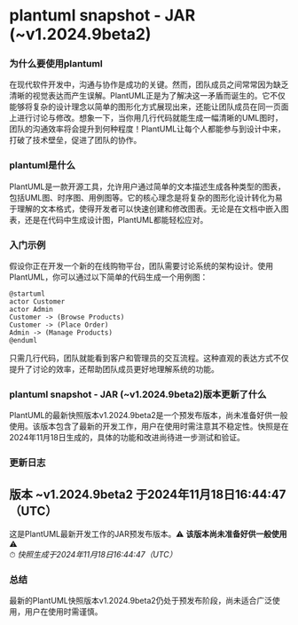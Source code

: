 # plantuml snapshot - JAR (~v1.2024.9beta2)
### 为什么要使用plantuml

在现代软件开发中，沟通与协作是成功的关键。然而，团队成员之间常常因为缺乏清晰的视觉表达而产生误解。PlantUML正是为了解决这一矛盾而诞生的。它不仅能够将复杂的设计理念以简单的图形化方式展现出来，还能让团队成员在同一页面上进行讨论与修改。想象一下，当你用几行代码就能生成一幅清晰的UML图时，团队的沟通效率将会提升到何种程度！PlantUML让每个人都能参与到设计中来，打破了技术壁垒，促进了团队的协作。

### plantuml是什么

PlantUML是一款开源工具，允许用户通过简单的文本描述生成各种类型的图表，包括UML图、时序图、用例图等。它的核心理念是将复杂的图形化设计转化为易于理解的文本格式，使得开发者可以快速创建和修改图表。无论是在文档中嵌入图表，还是在代码中生成设计图，PlantUML都能轻松应对。

### 入门示例

假设你正在开发一个新的在线购物平台，团队需要讨论系统的架构设计。使用PlantUML，你可以通过以下简单的代码生成一个用例图：

```
@startuml
actor Customer
actor Admin
Customer -> (Browse Products)
Customer -> (Place Order)
Admin -> (Manage Products)
@enduml
```

只需几行代码，团队就能看到客户和管理员的交互流程。这种直观的表达方式不仅提升了讨论的效率，还帮助团队成员更好地理解系统的功能。

### plantuml snapshot - JAR (~v1.2024.9beta2)版本更新了什么

PlantUML的最新快照版本v1.2024.9beta2是一个预发布版本，尚未准备好供一般使用。该版本包含了最新的开发工作，用户在使用时需注意其不稳定性。快照是在2024年11月18日生成的，具体的功能和改进尚待进一步测试和验证。

### 更新日志

## 版本 ~v1.2024.9beta2 于2024年11月18日16:44:47（UTC）

这是PlantUML最新开发工作的JAR预发布版本。⚠️ **该版本尚未准备好供一般使用** ⚠️  
⏱ *快照生成于2024年11月18日16:44:47（UTC）*

### 总结

最新的PlantUML快照版本v1.2024.9beta2仍处于预发布阶段，尚未适合广泛使用，用户在使用时需谨慎。